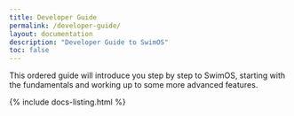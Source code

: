 ```yaml
---
title: Developer Guide
permalink: /developer-guide/
layout: documentation
description: "Developer Guide to SwimOS"
toc: false
---
```


This ordered guide will introduce you step by step to SwimOS, starting with the fundamentals and working up to some more advanced features.

{% include docs-listing.html %}
